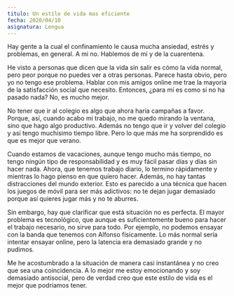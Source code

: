 ```yaml
---
titulo: Un estilo de vida mas eficiente
fecha: 2020/04/10 
asignatura: Lengua
---
```


Hay gente a la cual el confinamiento le causa mucha ansiedad, estrés y problemas, en general. A mi no. Hablemos de mi y de la cuarentena. 

He visto a personas que dicen que la vida sin salir es cómo la vida normal, pero peor porque no puedes ver a otras personas. Parece hasta obvio, pero yo no tengo ese problema. Hablar con mis amigos online me trae la mayoría de la satisfacción social que necesito. Entonces, ¿para mí es como si no ha pasado nada? No, es mucho mejor. 

No tener que ir al colegio es algo que ahora haría campañas a favor. Porque, así, cuando acabo mi trabajo, no me quedo mirando la ventana, sino que hago algo productivo. Además no tengo que ir y volver del colegio y así tengo muchísimo tiempo libre. Pero lo que más me ha sorprendido es que es mejor que verano. 

Cuando estamos de vacaciones, aunque tengo mucho más tiempo, no tengo ningún tipo de responsabilidad y es muy fácil pasar días y días sin hacer nada. Ahora, que tenemos trabajo diario, lo termino rápidamente y mientras lo hago pienso en que quiero hacer. Además, no hay tantas distracciones del mundo exterior. Esto es parecido a una técnica que hacen los juegos de móvil para ser más adictivos: no te dejan jugar demasiado porque así quieres jugar más y no te aburres. 

Sin embargo, hay que clarificar que está situación no es perfecta. El mayor problema es tecnológico, que aunque es suficientemente bueno para hacer el trabajo necesario, no sirve para todo. Por ejemplo, no podemos ensayar con la banda que tenemos con Alfonso físicamente. Lo más normal sería intentar ensayar online, pero la latencia era demasiado grande y no pudimos. 

Me he acostumbrado a la situación de manera casi instantánea y no creo que sea una coincidencia. A lo mejor me estoy emocionando y soy demasiado antisocial, pero de verdad creo que este estilo de vida es el mejor que podríamos tener.